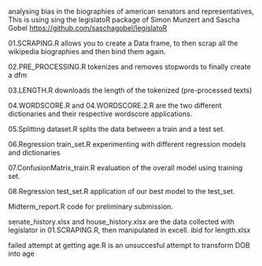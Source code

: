 analysing bias in the biographies of american senators and representatives,
This is using sing the legislatoR package of Simon Munzert and Sascha Gobel https://github.com/saschagobel/legislatoR


01.SCRAPING.R allows you to create a Data frame, to then scrap all the wikipedia biographies and then bind them again.

02.PRE_PROCESSING.R tokenizes and removes stopwords to finally create a dfm

03.LENGTH.R downloads the length of the tokenized (pre-processed texts)

04.WORDSCORE.R and 04.WORDSCORE.2.R are the two different dictionaries and their respective wordscore applications.

05.Splitting dataset.R splits the data between a train and a test set. 

06.Regression train_set.R experimenting with different regression models and dictionaries

07.ConfusionMatrix_train.R evaluation of the overall model using training set.

08.Regression test_set.R application of our best model to the test_set.

Midterm_report.R code for preliminary submission.


senate_history.xlsx and house_history.xlsx are the data collected with legislator in 01.SCRAPING.R, then manipulated in excell. 
ibid for length.xlsx

failed attempt at getting age.R is an unsuccesful attempt to transform DOB into age